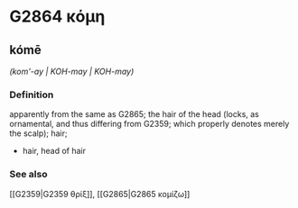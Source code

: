 # G2864 κόμη

## kómē

_(kom'-ay | KOH-may | KOH-may)_

### Definition

apparently from the same as G2865; the hair of the head (locks, as ornamental, and thus differing from G2359; which properly denotes merely the scalp); hair; 

- hair, head of hair

### See also

[[G2359|G2359 θρίξ]], [[G2865|G2865 κομίζω]]
